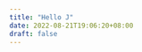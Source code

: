 ```yaml
---
title: "Hello J"
date: 2022-08-21T19:06:20+08:00
draft: false
---
```


<div id="observablehq-62629335">
  <div class="observablehq-viewof-edgeColor"></div>
</div>
<script type="module">
  import {Runtime, Inspector} from "https://cdn.jsdelivr.net/npm/@observablehq/runtime@4/dist/runtime.js";
  import define from "https://api.observablehq.com/@observablehq/hello-world.js?v=3";
  (new Runtime).module(define, name => {
    return Inspector.into("#observablehq-62629335 .observablehq-viewof-edgeColor")();
  });
</script>